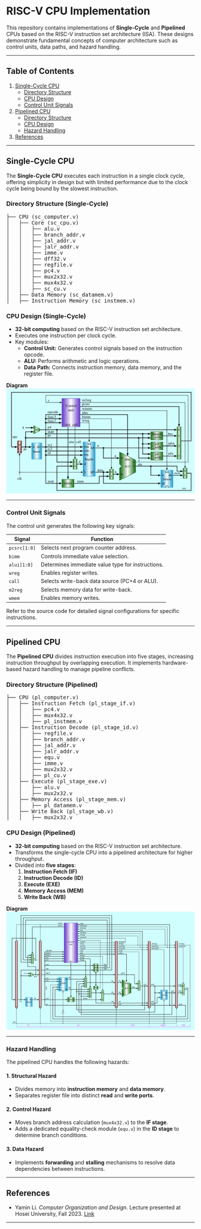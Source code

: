 # RISC-V CPU Implementation

This repository contains implementations of **Single-Cycle** and **Pipelined** CPUs based on the RISC-V instruction set architecture (ISA). These designs demonstrate fundamental concepts of computer architecture such as control units, data paths, and hazard handling.

---

## Table of Contents

1. [Single-Cycle CPU](#single-cycle-cpu)
   - [Directory Structure](#directory-structure-single-cycle)
   - [CPU Design](#cpu-design-single-cycle)
   - [Control Unit Signals](#control-unit-signals)
2. [Pipelined CPU](#pipelined-cpu)
   - [Directory Structure](#directory-structure-pipelined)
   - [CPU Design](#cpu-design-pipelined)
   - [Hazard Handling](#hazard-handling)
3. [References](#references)

---

## Single-Cycle CPU

The **Single-Cycle CPU** executes each instruction in a single clock cycle, offering simplicity in design but with limited performance due to the clock cycle being bound by the slowest instruction.

### Directory Structure (Single-Cycle)
<pre>
├── CPU (sc_computer.v)
│   ├── Core (sc_cpu.v)
│   │   ├── alu.v
│   │   ├── branch_addr.v
│   │   ├── jal_addr.v
│   │   ├── jalr_addr.v
│   │   ├── imme.v
│   │   ├── dff32.v
│   │   ├── regfile.v
│   │   ├── pc4.v
│   │   ├── mux2x32.v
│   │   ├── mux4x32.v
│   │   ├── sc_cu.v
│   ├── Data Memory (sc_datamem.v)
│   ├── Instruction Memory (sc_instmem.v)
</pre>

### CPU Design (Single-Cycle)
- **32-bit computing** based on the RISC-V instruction set architecture.
- Executes one instruction per clock cycle.
- Key modules:
  - **Control Unit:** Generates control signals based on the instruction opcode.
  - **ALU:** Performs arithmetic and logic operations.
  - **Data Path:** Connects instruction memory, data memory, and the register file.
  
**Diagram**  
![](singlecycle/singlecycle.png)

---

### Control Unit Signals
The control unit generates the following key signals:

| Signal       | Function                                         |
|--------------|--------------------------------------------------|
| `pcsrc[1:0]` | Selects next program counter address.            |
| `bimm`       | Controls immediate value selection.             |
| `alui[1:0]`  | Determines immediate value type for instructions.|
| `wreg`       | Enables register writes.                        |
| `call`       | Selects write-back data source (PC+4 or ALU).    |
| `m2reg`      | Selects memory data for write-back.             |
| `wmem`       | Enables memory writes.                          |

Refer to the source code for detailed signal configurations for specific instructions.

---

## Pipelined CPU

The **Pipelined CPU** divides instruction execution into five stages, increasing instruction throughput by overlapping execution. It implements hardware-based hazard handling to manage pipeline conflicts.

### Directory Structure (Pipelined)
<pre>
├── CPU (pl_computer.v)
│   ├── Instruction Fetch (pl_stage_if.v)
│   │   ├── pc4.v
│   │   ├── mux4x32.v
│   │   ├── pl_instmem.v
│   ├── Instruction Decode (pl_stage_id.v)
│   │   ├── regfile.v
│   │   ├── branch_addr.v
│   │   ├── jal_addr.v
│   │   ├── jalr_addr.v
│   │   ├── equ.v
│   │   ├── imme.v
│   │   ├── mux2x32.v
│   │   ├── pl_cu.v
│   ├── Execute (pl_stage_exe.v)
│   │   ├── alu.v
│   │   ├── mux2x32.v
│   ├── Memory Access (pl_stage_mem.v)
│   │   ├── pl_datamem.v
│   ├── Write Back (pl_stage_wb.v)
│   │   ├── mux2x32.v
</pre>

### CPU Design (Pipelined)
- **32-bit computing** based on the RISC-V instruction set architecture.
- Transforms the single-cycle CPU into a pipelined architecture for higher throughput.
- Divided into **five stages**:
  1. **Instruction Fetch (IF)**
  2. **Instruction Decode (ID)**
  3. **Execute (EXE)**
  4. **Memory Access (MEM)**
  5. **Write Back (WB)**

**Diagram**  
![](pipeline/pipeline.png)

---

### Hazard Handling
The pipelined CPU handles the following hazards:

#### **1. Structural Hazard**
- Divides memory into **instruction memory** and **data memory**.
- Separates register file into distinct **read** and **write ports**.

#### **2. Control Hazard**
- Moves branch address calculation (`mux4x32.v`) to the **IF stage**.
- Adds a dedicated equality-check module (`equ.v`) in the **ID stage** to determine branch conditions.

#### **3. Data Hazard**
- Implements **forwarding** and **stalling** mechanisms to resolve data dependencies between instructions.

---

## References

- Yamin Li. *Computer Organization and Design*. Lecture presented at Hosei University, Fall 2023. [Link](https://yamin.cis.k.hosei.ac.jp/lectures/cod/)

---



  
